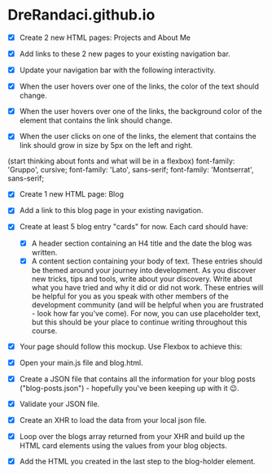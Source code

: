 # DreRandaci.github.io

- [x] Create 2 new HTML pages: Projects and About Me
- [x] Add links to these 2 new pages to your existing navigation bar.
- [x] Update your navigation bar with the following interactivity.

- [x] When the user hovers over one of the links, the color of the text should change.
- [x] When the user hovers over one of the links, the background color of the element that contains the link should change.
- [x] When the user clicks on one of the links, the element that contains the link should grow in size by 5px on the left and right.

(start thinking about fonts and what will be in a flexbox)
	font-family: 'Gruppo', cursive;
	font-family: 'Lato', sans-serif;
	font-family: 'Montserrat', sans-serif;

- [x] Create 1 new HTML page: Blog
- [x] Add a link to this blog page in your existing navigation.
- [x] Create at least 5 blog entry "cards" for now. Each card should have:
	- [x] A header section containing an H4 title and the date the blog was written.
    - [x] A content section containing your body of text. These entries should be themed around your journey into development. As you discover new tricks, tips and tools, write about your discovery. Write about what you have tried and why it did or did not work. These entries will be helpful for you as you speak with other members of the development community (and will be helpful when you are frustrated - look how far you've come). For now, you can use placeholder text, but this should be your place to continue writing throughout this course.
- [x] Your page should follow this mockup. Use Flexbox to achieve this: 

- [x] Open your main.js file and blog.html.
- [x] Create a JSON file that contains all the information for your blog posts ("blog-posts.json") - hopefully you've been keeping up with it 😉. 
- [x] Validate your JSON file.
- [x] Create an XHR to load the data from your local json file.
- [x] Loop over the blogs array returned from your XHR and build up the HTML card elements using the values from your blog objects.
- [x] Add the HTML you created in the last step to the blog-holder element.